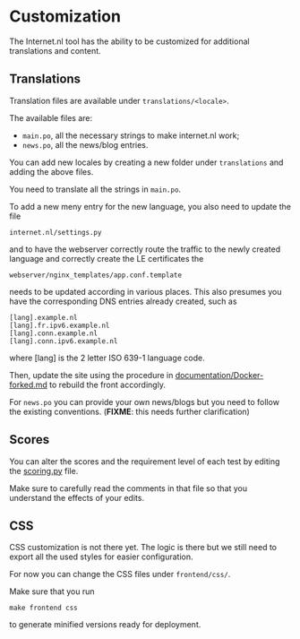 # Customization

The Internet.nl tool has the ability to be customized for additional
translations and content.


## Translations

Translation files are available under `translations/<locale>`.

The available files are:
- `main.po`, all the necessary strings to make internet.nl work;
- `news.po`, all the news/blog entries.

You can add new locales by creating a new folder under `translations` and
adding the above files.

You need to translate all the strings in `main.po`.

To add a new meny entry for the new language, you also need to update the file

`internet.nl/settings.py`

and to have the webserver correctly route the traffic to the newly created
language and correctly create the LE certificates the

`webserver/nginx_templates/app.conf.template`

needs to be updated according in various places. This also presumes you
have the corresponding DNS entries already created, such as

```
[lang].example.nl
[lang].fr.ipv6.example.nl
[lang].conn.example.nl
[lang].conn.ipv6.example.nl
```

where [lang] is the 2 letter ISO 639-1 language code.

Then, update the site using the procedure in [documentation/Docker-forked.md](Docker-forked.md) to rebuild the front accordingly.

For `news.po` you can provide your own news/blogs but you need to follow the
existing conventions. (**FIXME**: this needs further clarification)


## Scores

You can alter the scores and the requirement level of each test by editing the
[scoring.py](../checks/scoring.py) file.

Make sure to carefully read the comments in that file so that you understand
the effects of your edits.


## CSS

CSS customization is not there yet. The logic is there but we still need to
export all the used styles for easier configuration.

For now you can change the CSS files under `frontend/css/`.

Make sure that you run
```
make frontend css
```
to generate minified versions ready for deployment.

